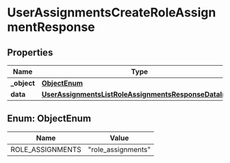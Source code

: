 

# UserAssignmentsCreateRoleAssignmentResponse


## Properties

| Name | Type | Description | Notes |
|------------ | ------------- | ------------- | -------------|
|**_object** | [**ObjectEnum**](#ObjectEnum) |  |  |
|**data** | [**UserAssignmentsListRoleAssignmentsResponseDataInner**](UserAssignmentsListRoleAssignmentsResponseDataInner.md) |  |  |



## Enum: ObjectEnum

| Name | Value |
|---- | -----|
| ROLE_ASSIGNMENTS | &quot;role_assignments&quot; |



